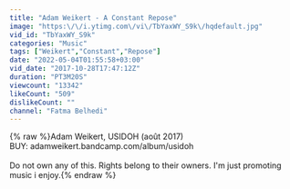 ```yaml
---
title: "Adam Weikert - A Constant Repose"
image: "https:\/\/i.ytimg.com\/vi\/TbYaxWY_S9k\/hqdefault.jpg"
vid_id: "TbYaxWY_S9k"
categories: "Music"
tags: ["Weikert","Constant","Repose"]
date: "2022-05-04T01:55:58+03:00"
vid_date: "2017-10-28T17:47:12Z"
duration: "PT3M20S"
viewcount: "13342"
likeCount: "509"
dislikeCount: ""
channel: "Fatma Belhedi"
---
```

{% raw %}Adam Weikert, USIDOH (août 2017)<br />BUY: adamweikert.bandcamp.com/album/usidoh<br /><br />Do not own any of this. Rights belong to their owners. I'm just promoting music i enjoy.{% endraw %}
